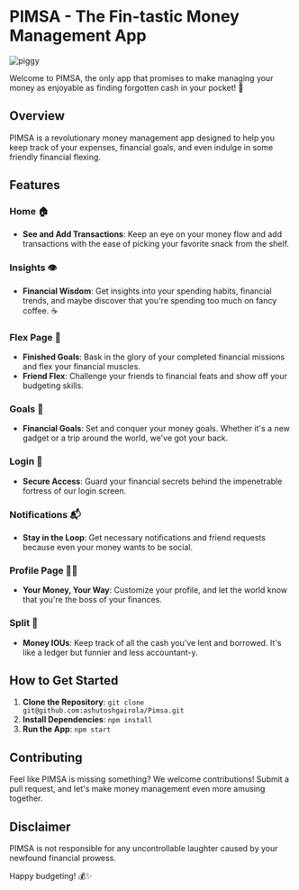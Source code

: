 # PIMSA - The Fin-tastic Money Management App

<img className="w-6" src="piggy-bank.png" alt="piggy" />

Welcome to PIMSA, the only app that promises to make managing your money as enjoyable as finding forgotten cash in your pocket! 🤑

## Overview

PIMSA is a revolutionary money management app designed to help you keep track of your expenses, financial goals, and even indulge in some friendly financial flexing.

## Features

### Home 🏠

- **See and Add Transactions**: Keep an eye on your money flow and add transactions with the ease of picking your favorite snack from the shelf.

### Insights 👁️

- **Financial Wisdom**: Get insights into your spending habits, financial trends, and maybe discover that you're spending too much on fancy coffee. ☕

### Flex Page 💪

- **Finished Goals**: Bask in the glory of your completed financial missions and flex your financial muscles.
- **Friend Flex**: Challenge your friends to financial feats and show off your budgeting skills.

### Goals 🎯

- **Financial Goals**: Set and conquer your money goals. Whether it's a new gadget or a trip around the world, we've got your back.

### Login 🔐

- **Secure Access**: Guard your financial secrets behind the impenetrable fortress of our login screen.

### Notifications 📬

- **Stay in the Loop**: Get necessary notifications and friend requests because even your money wants to be social.

### Profile Page 🧑‍💼

- **Your Money, Your Way**: Customize your profile, and let the world know that you're the boss of your finances.

### Split 💸

- **Money IOUs**: Keep track of all the cash you've lent and borrowed. It's like a ledger but funnier and less accountant-y.

## How to Get Started

1. **Clone the Repository**: `git clone git@github.com:ashutoshgairola/Pimsa.git`
2. **Install Dependencies**: `npm install`
3. **Run the App**: `npm start`

## Contributing

Feel like PIMSA is missing something? We welcome contributions! Submit a pull request, and let's make money management even more amusing together.

## Disclaimer

PIMSA is not responsible for any uncontrollable laughter caused by your newfound financial prowess.

Happy budgeting! 💰✨